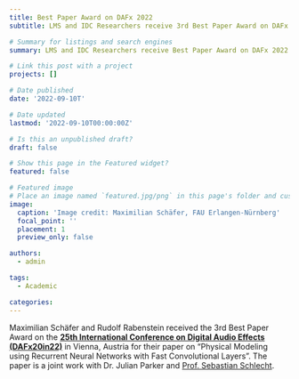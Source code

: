 ```yaml
---
title: Best Paper Award on DAFx 2022
subtitle: LMS and IDC Researchers receive 3rd Best Paper Award on DAFx 2022

# Summary for listings and search engines
summary: LMS and IDC Researchers receive Best Paper Award on DAFx 2022

# Link this post with a project
projects: []

# Date published
date: '2022-09-10T'

# Date updated
lastmod: '2022-09-10T00:00:00Z'

# Is this an unpublished draft?
draft: false

# Show this page in the Featured widget?
featured: false

# Featured image
# Place an image named `featured.jpg/png` in this page's folder and customize its options here.
image:
  caption: 'Image credit: Maximilian Schäfer, FAU Erlangen-Nürnberg'
  focal_point: ''
  placement: 1
  preview_only: false

authors:
  - admin

tags:
  - Academic

categories:
---
```


Maximilian Schäfer and Rudolf Rabenstein received the 3rd Best Paper Award on the [**25th International Conference on Digital Audio Effects (DAFx20in22)**](https://dafx2020.mdw.ac.at) in Vienna, Austria for their paper on “Physical Modeling using Recurrent Neural Networks with Fast Convolutional Layers”. The paper is a joint work with Dr. Julian Parker and [Prof. Sebastian Schlecht](https://www.sebastianjiroschlecht.com).

